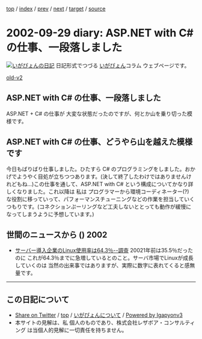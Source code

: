 [top](../index.html) 
 / [index](index.html) 
 / [prev](ig020927.html) 
 / [next](ig021003.html) 
 / [target](https://www.igapyon.jp/igapyon/diary/2002/ig020929.html) 
 / [source](https://github.com/igapyon/diary/blob/master/2002/ig020929.src.md) 

2002-09-29 diary: ASP.NET with C# の仕事、一段落しました
=====================================================================================================
[![いがぴょんの日記](https://www.igapyon.jp/igapyon/diary/images/iga200306s.jpg "いがぴょん")](https://www.igapyon.jp/igapyon/diary/memo/memoigapyon.html) 日記形式でつづる [いがぴょん](https://www.igapyon.jp/igapyon/diary/memo/memoigapyon.html)コラム ウェブページです。

[old-v2](ig020929-orig.html)

## ASP.NET with C# の仕事、一段落しました

ASP.NET + C# の仕事が 大変な状態だったのですが、何とか山を乗り切った模様です。


## ASP.NET with C# の仕事、どうやら山を越えた模様です

今日もばりばり仕事しました。ひたすら C# のプログラミングをしました。おかげでようやく目処が立ちつつあります。(決して終了したわけではありませんけれどもね…)この仕事を通して、ASP.NET with C# という構成についてかなり詳しくなりました。これ以降は 私は プログラマーから環境コーディネーター(?) な役割に移っていって、パフォーマンスチューニングなどの作業を担当していくつもりです。(コネクションぷーリングなど工夫しないととっても動作が緩慢になってしまうように予想しています。)

## 世間のニュースから () 2002

* [サーバー導入企業のLinux使用率は64.3％--調査](http://biztech.nikkeibp.co.jp/wcs/leaf/CID/onair/biztech/comp/208558)  20021年前は35.5％だったのに これが64.3％までに急増しているとのこと。サーバ市場でLinuxが成長していくのは 当然の出来事ではありますが、実際に数字に表れてくると感無量です。


----------------------------------------------------------------------------------------------------

## この日記について

* [Share on Twitter](https://twitter.com/intent/tweet?hashtags=igapyon%2Cdiary%2C%E3%81%84%E3%81%8C%E3%81%B4%E3%82%87%E3%82%93&text=ASP.NET+with+C%23+%E3%81%AE%E4%BB%95%E4%BA%8B%E3%80%81%E4%B8%80%E6%AE%B5%E8%90%BD%E3%81%97%E3%81%BE%E3%81%97%E3%81%9F&url=https%3A%2F%2Fwww.igapyon.jp%2Figapyon%2Fdiary%2F2002%2Fig020929.html) / [top](../index.html) / [いがぴょんについて](https://www.igapyon.jp/igapyon/diary/memo/memoigapyon.html) / [Powered by Igapyonv3](https://github.com/igapyon/igapyonv3)
* 本サイトの見解は、私 個人のものであり、株式会社レザボア・コンサルティング は当個人的見解に一切責任を持ちません。 
